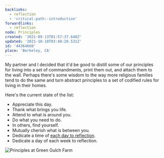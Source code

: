 ```yaml
---
backlinks:
  - reflection
  - 'critical-path:-introduction'
forwardlinks:
  - reflection
node: Principles
created: '2021-09-13T01:57:37.648Z'
updated: '2021-10-10T03:40:20.531Z'
id: '44364660'
place: 'Berkeley, CA'
---
```

My partner and I decided that it'd be good to distill some of our principles for living into a set of commandments, print them out, and attach them to the wall. Perhaps there's some wisdom to the way more religious families tend to do the same and turn abstract principles to a set of codified rules for living in their homes. 

Here's the current state of the list: 

- Appreciate this day.
- Thank what brings you life.
- Attend to what is around you.
- Do what you need to do.
- In others, find yourself.
- Mutually cherish what is between you.
- Dedicate a time of [each day to reflection](reflection.md). 
- Dedicate a day of each week to reflection. 

![](images/44364660/utOjlKjmVT.webp "Principles at Green Gulch Farm")

